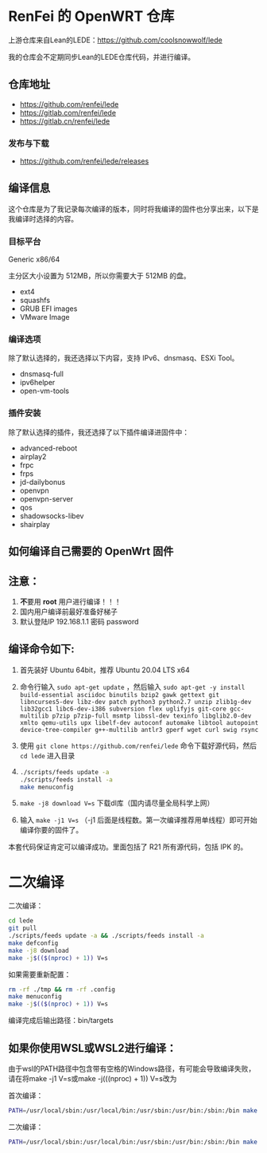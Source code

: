 # RenFei 的 OpenWRT 仓库

上游仓库来自Lean的LEDE：https://github.com/coolsnowwolf/lede

我的仓库会不定期同步Lean的LEDE仓库代码，并进行编译。

## 仓库地址

- https://github.com/renfei/lede
- https://gitlab.com/renfei/lede
- https://gitlab.cn/renfei/lede

### 发布与下载

- https://github.com/renfei/lede/releases


## 编译信息

这个仓库是为了我记录每次编译的版本，同时将我编译的固件也分享出来，以下是我编译时选择的内容。

### 目标平台

Generic x86/64

主分区大小设置为 512MB，所以你需要大于 512MB 的盘。

- ext4
- squashfs
- GRUB EFI images
- VMware Image

### 编译选项

除了默认选择的，我还选择以下内容，支持 IPv6、dnsmasq、ESXi Tool。

- dnsmasq-full
- ipv6helper
- open-vm-tools

### 插件安装

除了默认选择的插件，我还选择了以下插件编译进固件中：

- advanced-reboot
- airplay2
- frpc
- frps
- jd-dailybonus
- openvpn
- openvpn-server
- qos
- shadowsocks-libev
- shairplay

## 如何编译自己需要的 OpenWrt 固件

注意：
-
1. **不**要用 **root** 用户进行编译！！！
2. 国内用户编译前最好准备好梯子
3. 默认登陆IP 192.168.1.1 密码 password


编译命令如下:
-
1. 首先装好 Ubuntu 64bit，推荐 Ubuntu 20.04 LTS x64

2. 命令行输入 `sudo apt-get update` ，然后输入
   `
   sudo apt-get -y install build-essential asciidoc binutils bzip2 gawk gettext git libncurses5-dev libz-dev patch python3 python2.7 unzip zlib1g-dev lib32gcc1 libc6-dev-i386 subversion flex uglifyjs git-core gcc-multilib p7zip p7zip-full msmtp libssl-dev texinfo libglib2.0-dev xmlto qemu-utils upx libelf-dev autoconf automake libtool autopoint device-tree-compiler g++-multilib antlr3 gperf wget curl swig rsync
   `

3. 使用 `git clone https://github.com/renfei/lede` 命令下载好源代码，然后 `cd lede` 进入目录

4. ```bash
   ./scripts/feeds update -a
   ./scripts/feeds install -a
   make menuconfig
   ```

5. `make -j8 download V=s` 下载dl库（国内请尽量全局科学上网）

6. 输入 `make -j1 V=s` （-j1 后面是线程数。第一次编译推荐用单线程）即可开始编译你要的固件了。

本套代码保证肯定可以编译成功。里面包括了 R21 所有源代码，包括 IPK 的。

# 二次编译

二次编译：
```bash
cd lede
git pull
./scripts/feeds update -a && ./scripts/feeds install -a
make defconfig
make -j8 download
make -j$(($(nproc) + 1)) V=s
```

如果需要重新配置：
```bash
rm -rf ./tmp && rm -rf .config
make menuconfig
make -j$(($(nproc) + 1)) V=s
```

编译完成后输出路径：bin/targets

如果你使用WSL或WSL2进行编译：
------
由于wsl的PATH路径中包含带有空格的Windows路径，有可能会导致编译失败，请在将make -j1 V=s或make -j$(($(nproc) + 1)) V=s改为

首次编译：
```bash
PATH=/usr/local/sbin:/usr/local/bin:/usr/sbin:/usr/bin:/sbin:/bin make -j1 V=s 
```
二次编译：
```bash
PATH=/usr/local/sbin:/usr/local/bin:/usr/sbin:/usr/bin:/sbin:/bin make -j$(($(nproc) + 1)) V=s
```

